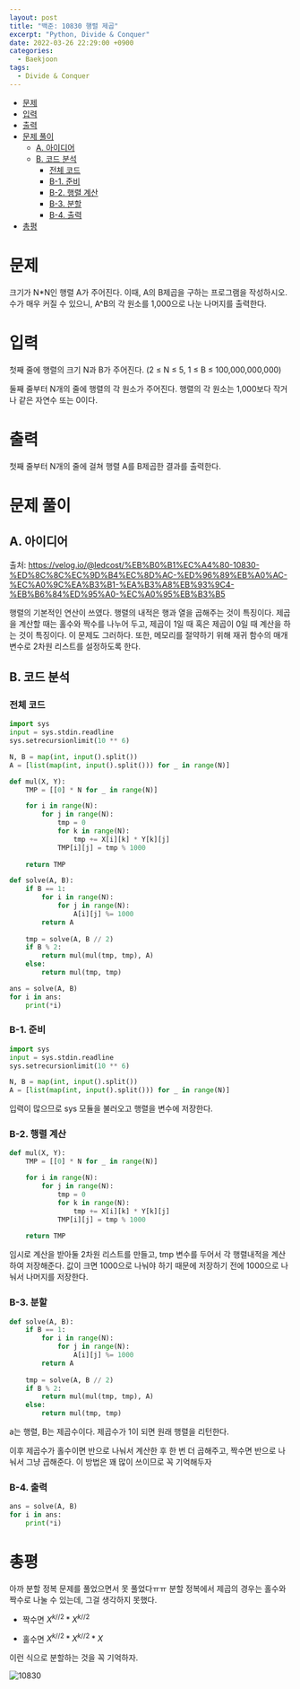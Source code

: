 ```yaml
---
layout: post
title: "백준: 10830 행렬 제곱"
excerpt: "Python, Divide & Conquer"
date: 2022-03-26 22:29:00 +0900
categories:
  - Baekjoon
tags:
  - Divide & Conquer
---
```


- [문제](#문제)
- [입력](#입력)
- [출력](#출력)
- [문제 풀이](#문제-풀이)
  - [A. 아이디어](#a-아이디어)
  - [B. 코드 분석](#b-코드-분석)
    - [전체 코드](#전체-코드)
    - [B-1. 준비](#b-1-준비)
    - [B-2. 행렬 계산](#b-2-행렬-계산)
    - [B-3. 분할](#b-3-분할)
    - [B-4. 출력](#b-4-출력)
- [총평](#총평)

# 문제

크기가 N*N인 행렬 A가 주어진다. 이때, A의 B제곱을 구하는 프로그램을 작성하시오. 수가 매우 커질 수 있으니, A^B의 각 원소를 1,000으로 나눈 나머지를 출력한다.

# 입력

첫째 줄에 행렬의 크기 N과 B가 주어진다. (2 ≤ N ≤  5, 1 ≤ B ≤ 100,000,000,000)

둘째 줄부터 N개의 줄에 행렬의 각 원소가 주어진다. 행렬의 각 원소는 1,000보다 작거나 같은 자연수 또는 0이다.

# 출력

첫째 줄부터 N개의 줄에 걸쳐 행렬 A를 B제곱한 결과를 출력한다.

# 문제 풀이

## A. 아이디어

출처: https://velog.io/@ledcost/%EB%B0%B1%EC%A4%80-10830-%ED%8C%8C%EC%9D%B4%EC%8D%AC-%ED%96%89%EB%A0%AC-%EC%A0%9C%EA%B3%B1-%EA%B3%A8%EB%93%9C4-%EB%B6%84%ED%95%A0-%EC%A0%95%EB%B3%B5

행렬의 기본적인 연산이 쓰였다. 행렬의 내적은 행과 열을 곱해주는 것이 특징이다. 제곱을 계산할 때는 홀수와 짝수를 나누어 두고, 제곱이 1일 때 혹은 제곱이 0일 때 계산을 하는 것이 특징이다. 이 문제도 그러하다. 또한, 메모리를 절약하기 위해 재귀 함수의 매개변수로 2차원 리스트를 설정하도록 한다.

## B. 코드 분석

### 전체 코드

```py
import sys
input = sys.stdin.readline
sys.setrecursionlimit(10 ** 6)

N, B = map(int, input().split())
A = [list(map(int, input().split())) for _ in range(N)]

def mul(X, Y):
    TMP = [[0] * N for _ in range(N)]

    for i in range(N):
        for j in range(N):
            tmp = 0
            for k in range(N):
                tmp += X[i][k] * Y[k][j]
            TMP[i][j] = tmp % 1000
    
    return TMP

def solve(A, B):
    if B == 1:
        for i in range(N):
            for j in range(N):
                A[i][j] %= 1000
        return A
    
    tmp = solve(A, B // 2)
    if B % 2:
        return mul(mul(tmp, tmp), A)
    else:
        return mul(tmp, tmp)

ans = solve(A, B)
for i in ans:
    print(*i)
```

### B-1. 준비

```py
import sys
input = sys.stdin.readline
sys.setrecursionlimit(10 ** 6)

N, B = map(int, input().split())
A = [list(map(int, input().split())) for _ in range(N)]
```
입력이 많으므로 sys 모듈을 불러오고 행렬을 변수에 저장한다.

### B-2. 행렬 계산

```py
def mul(X, Y):
    TMP = [[0] * N for _ in range(N)]

    for i in range(N):
        for j in range(N):
            tmp = 0
            for k in range(N):
                tmp += X[i][k] * Y[k][j]
            TMP[i][j] = tmp % 1000
    
    return TMP
```

임시로 계산을 받아둘 2차원 리스트를 만들고, tmp 변수를 두어서 각 행렬내적을 계산하여 저장해준다. 값이 크면 1000으로 나눠야 하기 때문에 저장하기 전에 1000으로 나눠서 나머지를 저장한다.

### B-3. 분할

```py
def solve(A, B):
    if B == 1:
        for i in range(N):
            for j in range(N):
                A[i][j] %= 1000
        return A
    
    tmp = solve(A, B // 2)
    if B % 2:
        return mul(mul(tmp, tmp), A)
    else:
        return mul(tmp, tmp)
```

a는 행렬, B는 제곱수이다. 제곱수가 1이 되면 원래 행렬을 리턴한다.

이후 제곱수가 홀수이면 반으로 나눠서 계산한 후 한 번 더 곱해주고, 짝수면 반으로 나눠서 그냥 곱해준다. 이 방법은 꽤 많이 쓰이므로 꼭 기억해두자

### B-4. 출력

```py
ans = solve(A, B)
for i in ans:
    print(*i)
```

# 총평

아까 분할 정복 문제를 풀었으면서 못 풀었다ㅠㅠ 분할 정복에서 제곱의 경우는 홀수와 짝수로 나눌 수 있는데, 그걸 생각하지 못했다.

* 짝수면 $X^{k//2} * X^{k//2}$

* 홀수면 $X^{k//2} * X^{k//2} * X$

이런 식으로 분할하는 것을 꼭 기억하자.

![10830](https://user-images.githubusercontent.com/83271772/160242867-a4aa1e66-1f1b-4a4f-b8cc-e3ef7088c043.PNG)